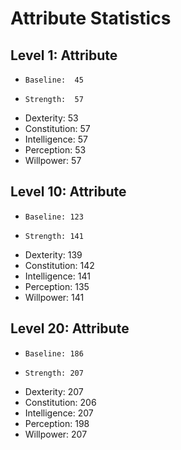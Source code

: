 # Attribute Statistics

## Level 1: Attribute
 *     Baseline:  45
 *     Strength:  57
 *    Dexterity:  53
 * Constitution:  57
 * Intelligence:  57
 *   Perception:  53
 *    Willpower:  57

## Level 10: Attribute
 *     Baseline: 123
 *     Strength: 141
 *    Dexterity: 139
 * Constitution: 142
 * Intelligence: 141
 *   Perception: 135
 *    Willpower: 141

## Level 20: Attribute
 *     Baseline: 186
 *     Strength: 207
 *    Dexterity: 207
 * Constitution: 206
 * Intelligence: 207
 *   Perception: 198
 *    Willpower: 207
